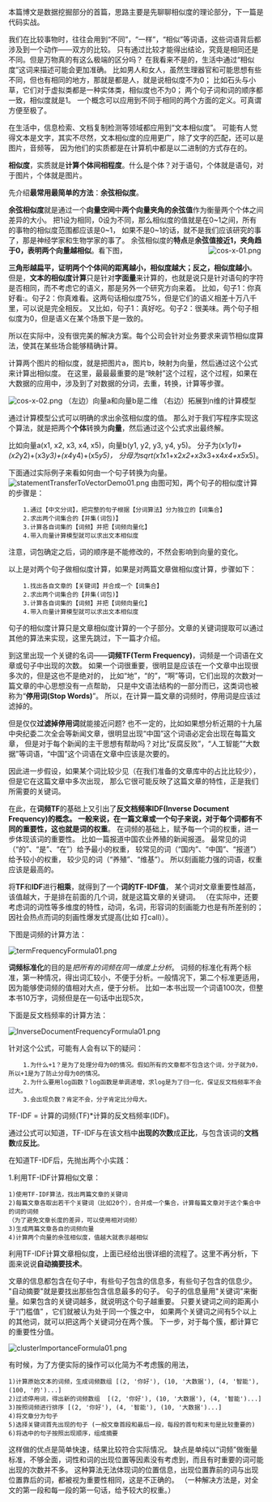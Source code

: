 本篇博文是数据挖掘部分的首篇，思路主要是先聊聊相似度的理论部分，下一篇是代码实战。

我们在比较事物时，往往会用到“不同”，“一样”，“相似”等词语，这些词语背后都涉及到一个动作——双方的比较。
只有通过比较才能得出结论，究竟是相同还是不同。但是万物真的有这么极端的区分吗？
在我看来不是的，生活中通过“相似度”这词来描述可能会更加准确。
比如男人和女人，虽然生理器官和可能思想有些不同，但也有相同的地方，那就是都是人，就是说相似度不为0；
比如石头与小草，它们对于虚拟类都是一种实体类，相似度也不为0；
两个句子词和词的顺序都一致，相似度就是1。
一个概念可以应用到不同于相同的两个方面的定义。可真谓方便至极了。  
    
在生活中，信息检索、文档复制检测等领域都应用到“文本相似度”。
可能有人觉得文本是文字，其实不尽然，文本相似度的应用更广，除了文字的匹配，还可以是图片，音频等，
因为他们的实质都是在计算机中都是以二进制的方式存在的。
    
**相似度**，实质就是**计算个体间相程度**。什么是个体？对于语句，个体就是语句，对于图片，个体就是图片。
    
先介绍**最常用最简单的方法**：**余弦相似度**。

**余弦相似度**就是通过一个**向量空间**中**两个向量夹角的余弦值**作为衡量两个个体之间差异的大小。
把1设为相同，0设为不同，那么相似度的值就是在0~1之间，所有的事物的相似度范围都应该是0~1，
如果不是0~1的话，就不是我们应该研究的事了，那是神经学家和生物学家的事了。
余弦相似度的**特点**是**余弦值接近1，夹角趋于0，表明两个向量越相似**。看下图，
　　　　　　　　　　　
![cos-x-01.png](img/01/cos-x-01.png)　　　　　　　

**三角形越扁平，证明两个个体间的距离越小，相似度越大；反之，相似度越小**。
但是，**文本的相似度计算**只是针对**字面量**来计算的，也就是说只是针对语句的字符是否相同，而不考虑它的语义，那是另外一个研究方向来着。
比如，句子1：你真好看:。句子2：你真难看。这两句话相似度75%，但是它们的语义相差十万八千里，可以说是完全相反。
又比如，句子1：真好吃。句子2：很美味。两个句子相似度为0，但是语义在某个场景下是一致的。

所以在实际中，没有很完美的解决方案。每个公司会针对业务要求来调节相似度算法，使其在某些场合能够精确计算。
 
计算两个图片的相似度，就是把图片a，图片b，映射为向量，然后通过这个公式来计算出相似度。
在这里，最最最重要的是“映射”这个过程，这个过程，如果在大数据的应用中，涉及到了对数据的分词，去重，转换，计算等步骤。
                             
![cos-x-02.png](img/01/cos-x-02.png)
（左边）向量a和向量b是二维                   （右边）拓展到n维的计算模型
 
通过计算模型公式可以明确的求出余弦相似度的值。
那么对于我们写程序实现这个算法，就是把两个**个体**转换为**向量**，然后通过这个公式求出最终解。

比如向量a(x1, x2, x3, x4, x5)，向量b(y1, y2, y3, y4, y5)。
分子为(x1*y1)+(x2*y2)+(x3*y3)+(x4*y4)+(x5*y5)，
分母为sqrt(x1*x1+x2*x2+x3*x3+x4*x4+x5*x5)。
    
下面通过实际例子来看如何由一个句子转换为向量。
![statementTransferToVectorDemo01.png](img/01/statementTransferToVectorDemo01.png)
由图可知，两个句子的相似度计算的步骤是：
```text
    1.通过【中文分词】，把完整的句子根据【分词算法】分为独立的【词集合】
    2.求出两个词集合的【并集(词包)】
    3.计算各自词集的【词频】并把【词频向量化】
    4.带入向量计算模型就可以求出文本相似度
```
注意，词包确定之后，词的顺序是不能修改的，不然会影响到向量的变化。

以上是对两个句子做相似度计算，如果是对两篇文章做相似度计算，步骤如下：
```text
    1.找出各自文章的【关键词】并合成一个【词集合】
    2.求出两个词集合的【并集(词包)】
    3.计算各自词集的【词频】并把【词频向量化】
    4.带入向量计算模型就可以求出文本相似度
```
句子的相似度计算只是文章相似度计算的一个子部分。文章的关键词提取可以通过其他的算法来实现，这里先跳过，下一篇才介绍。

到这里出现一个关键的名词——**词频TF(Term Frequency)**，词频是一个词语在文章或句子中出现的次数。
如果一个词很重要，很明显是应该在一个文章中出现很多次的，但是这也不是绝对的，
比如“地”，“的”，“啊”等词，它们出现的次数对一篇文章的中心思想没有一点帮助，
只是中文语法结构的一部分而已，这类词也被称为“**停用词(Stop Words)**”。
所以，在计算一篇文章的词频时，停用词是应该过滤掉的。

但是仅仅**过滤掉停用词**就能接近问题?
也不一定的，比如如果想分析近期的十九届中央纪委二次全会等新闻文章，很明显出现“中国”这个词语必定会出现在每篇文章，
但是对于每个新闻的主干思想有帮助吗？对比“反腐反败”，“人工智能”“大数据”等词语，“中国”这个词语在文章中应该是次要的。

因此进一步假设，如果某个词比较少见（在我们准备的文章库中的占比比较少），但是它在这篇文章中多次出现，
那么它很可能反映了这篇文章的特性，正是我们所需要的关键词。

在此，在**词频TF**的基础上又引出了**反文档频率IDF(Inverse Document Frequency)**的概念。
一般来说，在一篇文章或一个句子来说，对于每个词都有不同的重要性，这也就是**词的权重**。
在词频的基础上，赋予每一个词的权重，进一步体现该词的重要性。
比如一篇报道中国农业养殖的新闻报道。
最常见的词（“的”、“是”、“在”）给予最小的权重，
较常见的词（“国内”、“中国”、“报道”）给予较小的权重，
较少见的词（“养殖”、“维基”）。
所以刻画能力强的词语，权重应该是最高的。

将**TF**和**IDF**进行**相乘**，就得到了一个**词的TF-IDF值**，
某个词对文章重要性越高，该值越大，于是排在前面的几个词，就是这篇文章的关键词。
（在实际中，还要考虑词的词性等多维度的特性，动词，名词，形容词的刻画能力也是有所差别的；
因社会热点而词的刻画性爆发式提高(比如 打call)）。
    
下图是词频的计算方法：

![termFrequencyFormula01.png](img/01/termFrequencyFormula01.png)

**词频标准化**的目的是*把所有的词频在同一维度上分析*。
词频的标准化有两个标准，第一种情况，得出词汇较小，不便于分析。一般情况下，第二个标准更适用，因为能够使词频的值相对大点，便于分析。
比如一本书出现一个词语100次，但整本书10万字，词频但是在一句话中出现5次，

下面是反文档频率的计算方法：

![InverseDocumentFrequencyFormula01.png](img/01/InverseDocumentFrequencyFormula01.png)
          
针对这个公式，可能有人会有以下的疑问：
```text
    1.为什么+1？是为了处理分母为0的情况。假如所有的文章都不包含这个词，分子就为0，所以+1是为了防止分母为0的情况。
    2.为什么要用log函数？log函数是单调递增，求log是为了归一化，保证反文档频率不会过大。
    3.会出现负数？肯定不会，分子肯定比分母大。
```
    
TF-IDF = 计算的词频(TF)*计算的反文档频率(IDF)。

通过公式可以知道，TF-IDF与在该文档中**出现的次数**成**正比**，与包含该词的**文档数**成**反比**。
 
在知道TF-IDF后，先抛出两个小实践：

1.利用TF-IDF计算相似文章：
```text
1)使用TF-IDF算法，找出两篇文章的关键词
2)每篇文章各取出若干个关键词（比如20个），合并成一个集合，计算每篇文章对于这个集合中的词的词频
（为了避免文章长度的差异，可以使用相对词频）
3)生成两篇文章各自的词频向量
4)计算两个向量的余弦相似度，值越大就表示越相似
```
利用TF-IDF计算文章相似度，上面已经给出很详细的流程了。这里不再分析，下面来说说**自动摘要技术**。

文章的信息都包含在句子中，有些句子包含的信息多，有些句子包含的信息少。 
"自动摘要"就是要找出那些包含信息最多的句子。
句子的信息量用"关键词"来衡量。如果包含的关键词越多，就说明这个句子越重要。
只要关键词之间的距离小于“门槛值” ，它们就被认为处于同一个簇之中，
如果两个关键词之间有5个以上的其他词，就可以把这两个关键词分在两个簇。
下一步，对于每个簇，都计算它的重要性分值。

![clusterImportanceFormula01.png](img/01/clusterImportanceFormula01.png)

有时候，为了方便实际的操作可以化简为不考虑簇的用法，
```text
1)计算原始文本的词频，生成词频数组 [(2, '你好'), (10, '大数据'), (4, '智能'), (100, '的')...]
2)过滤停用词，得出新的词频数组  [(2, '你好'), (10, '大数据'), (4, '智能')...]
3)按照词频进行排序 [(2, '你好'), (4, '智能'), (10, '大数据')...]
4)将文章分为句子
5)选择关键词首先出现的句子 (一般文章首段和最后一段，每段的首句和末句是比较重要的)
6)将选中的句子按照出现顺序，组成摘要
```
这样做的优点是简单快速，结果比较符合实际情况。
缺点是单纯以“词频”做衡量标准，不够全面，词性和词的出现位置等因素没有考虑到，而且有时重要的词可能出现的次数并不多。
这种算法无法体现词的位置信息，出现位置靠前的词与出现位置靠后的词，都被视为重要性相同，这是不正确的。
（一种解决方法是，对全文的第一段和每一段的第一句话，给予较大的权重。） 